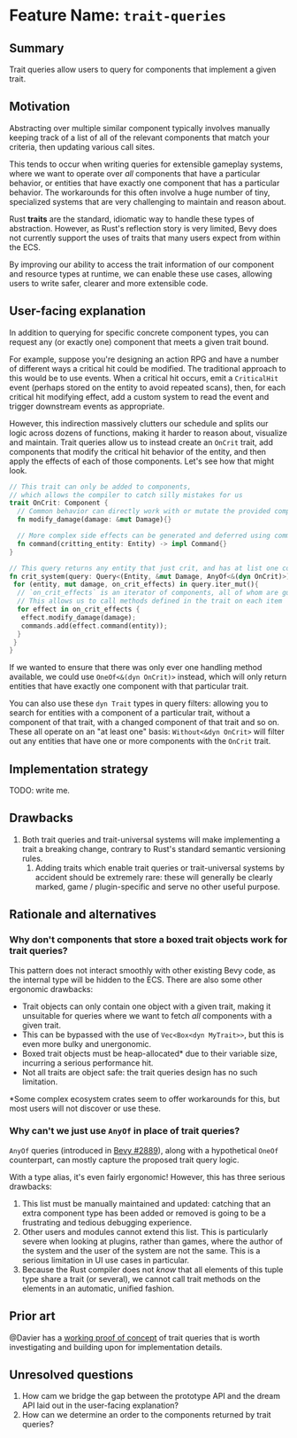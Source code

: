 # Feature Name: `trait-queries`

## Summary

Trait queries allow users to query for components that implement a given trait.

## Motivation

Abstracting over multiple similar component typically involves manually keeping track of a list of all of the relevant components that match your criteria, then updating various call sites.

This tends to occur when writing queries for extensible gameplay systems, where we want to operate over *all* components that have a particular behavior, or entities that have exactly one component that has a particular behavior.
The workarounds for this often involve a huge number of tiny, specialized systems that are very challenging to maintain and reason about.

Rust **traits** are the standard, idiomatic way to handle these types of abstraction.
However, as Rust's reflection story is very limited, Bevy does not currently support the uses of traits that many users expect from within the ECS.  

By improving our ability to access the trait information of our component and resource types at runtime, we can enable these use cases, allowing users to write safer, clearer and more extensible code.

## User-facing explanation

In addition to querying for specific concrete component types, you can request any (or exactly one) component that meets a given trait bound.

For example, suppose you're designing an action RPG and have a number of different ways a critical hit could be modified.
The traditional approach to this would be to use events.
When a critical hit occurs, emit a `CriticalHit` event (perhaps stored on the entity to avoid repeated scans), then, for each critical hit modifying effect, add a custom system to read the event and trigger downstream events as appropriate.

However, this indirection massively clutters our schedule and splits our logic across dozens of functions, making it harder to reason about, visualize and maintain.
Trait queries allow us to instead create an `OnCrit` trait, add components that modify the critical hit behavior of the entity, and then apply the effects of each of those components.
Let's see how that might look.

```rust
// This trait can only be added to components,
// which allows the compiler to catch silly mistakes for us
trait OnCrit: Component {
  // Common behavior can directly work with or mutate the provided components 
  fn modify_damage(damage: &mut Damage){}

  // More complex side effects can be generated and deferred using commands
  fn command(critting_entity: Entity) -> impl Command{}
}

// This query returns any entity that just crit, and has at list one component with the `OnCrit` trait
fn crit_system(query: Query<(Entity, &mut Damage, AnyOf<&(dyn OnCrit)>), With<Crit>>, mut commands: Commands){
 for (entity, mut damage, on_crit_effects) in query.iter_mut(){
  // `on_crit_effects` is an iterator of components, all of whom are guaranteed to have the `OnCrit` trait
  // This allows us to call methods defined in the trait on each item
  for effect in on_crit_effects {
   effect.modify_damage(damage);
   commands.add(effect.command(entity));
  }
 }
}
```

If we wanted to ensure that there was only ever one handling method available, we could use `OneOf<&(dyn OnCrit)>` instead, which will only return entities that have exactly one component with that particular trait.

You can also use these `dyn Trait` types in query filters: allowing you to search for entities with a component of a particular trait, without a component of that trait, with a changed component of that trait and so on.
These all operate on an "at least one" basis: `Without<&dyn OnCrit>` will filter out any entities that have one or more components with the `OnCrit` trait.

## Implementation strategy

TODO: write me.

## Drawbacks

1. Both trait queries and trait-universal systems will make implementing a trait a breaking change, contrary to Rust's standard semantic versioning rules.
   1. Adding traits which enable trait queries or trait-universal systems by accident should be extremely rare: these will generally be clearly marked, game / plugin-specific and serve no other useful purpose.

## Rationale and alternatives

### Why don't components that store a boxed trait objects work for trait queries?

This pattern does not interact smoothly with other existing Bevy code, as the internal type will be hidden to the ECS.
There are also some other ergonomic drawbacks:

- Trait objects can only contain one object with a given trait, making it unsuitable for queries where we want to fetch *all* components with a given trait.
- This can be bypassed with the use of `Vec<Box<dyn MyTrait>>`, but this is even more bulky and unergonomic.
- Boxed trait objects must be heap-allocated* due to their variable size, incurring a serious performance hit.
- Not all traits are object safe: the trait queries design has no such limitation.

*Some complex ecosystem crates seem to offer workarounds for this, but most users will not discover or use these.

### Why can't we just use `AnyOf` in place of trait queries?

`AnyOf` queries (introduced in [Bevy #2889](https://github.com/bevyengine/bevy/pull/2889)), along with a hypothetical `OneOf` counterpart, can mostly capture the proposed trait query logic.

With a type alias, it's even fairly ergonomic!
However, this has three serious drawbacks:

1. This list must be manually maintained and updated: catching that an extra component type has been added or removed is going to be a frustrating and tedious debugging experience.
2. Other users and modules cannot extend this list. This is particularly severe when looking at plugins, rather than games, where the author of the system and the user of the system are not the same. This is a serious limitation in UI use cases in particular.
3. Because the Rust compiler does not *know* that all elements of this tuple type share a trait (or several), we cannot call trait methods on the elements in an automatic, unified fashion.

## Prior art

@Davier has a [working proof of concept](https://github.com/bevyengine/bevy/compare/main...Davier:trait_query) of trait queries that is worth investigating and building upon for implementation details.

## Unresolved questions

1. How cam we bridge the gap between the prototype API and the dream API laid out in the user-facing explanation?
2. How can we determine an order to the components returned by trait queries?
